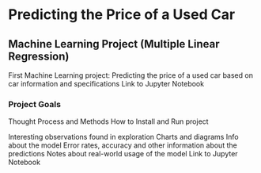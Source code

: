 # Predicting the Price of a Used Car
## Machine Learning Project (Multiple Linear Regression)
First Machine Learning project: Predicting the price of a used car based on car information and specifications
Link to Jupyter Notebook

### Project Goals
Thought Process and Methods 
How to Install and Run project

Interesting observations found in exploration
Charts and diagrams
Info about the model
Error rates, accuracy and other information about the predictions
Notes about real-world usage of the model
Link to Jupyter Notebook
